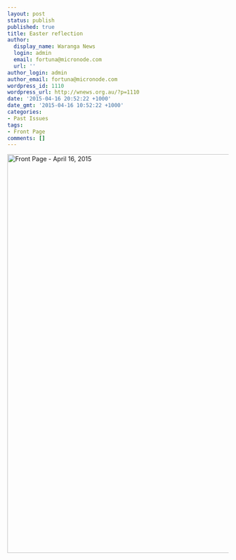 ```yaml
---
layout: post
status: publish
published: true
title: Easter reflection
author:
  display_name: Waranga News
  login: admin
  email: fortuna@micronode.com
  url: ''
author_login: admin
author_email: fortuna@micronode.com
wordpress_id: 1110
wordpress_url: http://wnews.org.au/?p=1110
date: '2015-04-16 20:52:22 +1000'
date_gmt: '2015-04-16 10:52:22 +1000'
categories:
- Past Issues
tags:
- Front Page
comments: []
---
```

<p><a href="http://wnews.org.au/wp-content/uploads/2015/04/wnews20150416P01.pdf"><img class="alignnone size-full wp-image-1104" src="http://wnews.org.au/wp-content/uploads/2015/04/wnews20150416P01.jpg" alt="Front Page - April 16, 2015" width="624" height="907" /></a></p>

